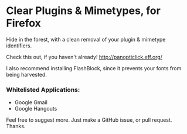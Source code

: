 Clear Plugins & Mimetypes, for Firefox
========================

Hide in the forest, with a clean removal of your plugin & mimetype identifiers.

Check this out, if you haven't already!
http://panopticlick.eff.org/

I also recommend installing FlashBlock, since it prevents your fonts from being harvested.

### Whitelisted Applications:
- Google Gmail
- Google Hangouts

Feel free to suggest more. Just make a GitHub issue, or pull request. Thanks.
